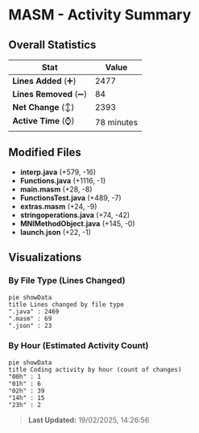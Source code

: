 # MASM - Activity Summary 

## Overall Statistics

| Stat                   | Value                                                             |
| ---------------------- | ----------------------------------------------------------------- |
| **Lines Added** (➕)   | 2477                                          |
| **Lines Removed** (➖) | 84                                        |
| **Net Change** (↕)    | 2393                |
| **Active Time** (⌚)   | 78 minutes |


## Modified Files
- **interp.java** (+579, -16)
- **Functions.java** (+1116, -1)
- **main.masm** (+28, -8)
- **FunctionsTest.java** (+489, -7)
- **extras.masm** (+24, -9)
- **stringoperations.java** (+74, -42)
- **MNIMethodObject.java** (+145, -0)
- **launch.json** (+22, -1)

## Visualizations

### By File Type (Lines Changed)

```mermaid
pie showData
title Lines changed by file type
".java" : 2469
".masm" : 69
".json" : 23
```

### By Hour (Estimated Activity Count)

```mermaid
pie showData
title Coding activity by hour (count of changes)
"00h" : 1
"01h" : 6
"02h" : 39
"14h" : 15
"23h" : 2
```


> **Last Updated:** 19/02/2025, 14:26:56